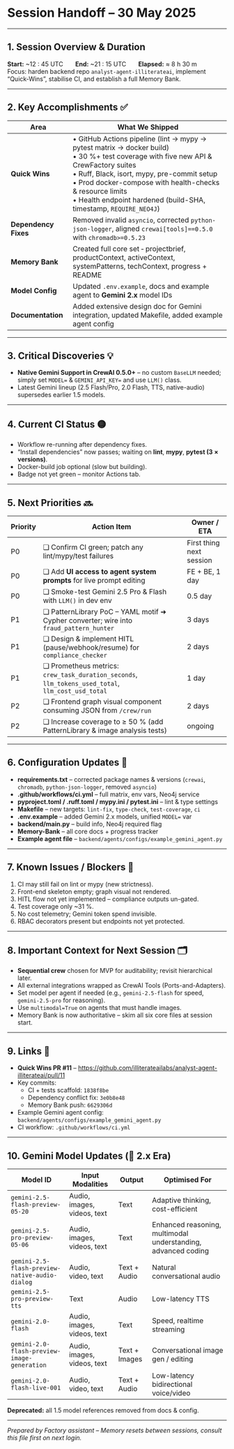 # Session Handoff – 30 May 2025

---

## 1. Session Overview & Duration  
**Start:** ~12 : 45 UTC  **End:** ~21 : 15 UTC  **Elapsed:** ≈ 8 h 30 m  
Focus: harden backend repo `analyst-agent-illiterateai`, implement “Quick-Wins”, stabilise CI, and establish a full Memory Bank.

---

## 2. Key Accomplishments ✅  

| Area | What We Shipped |
|------|-----------------|
| **Quick Wins** | • GitHub Actions pipeline (lint → mypy → pytest matrix → docker build)  <br>• 30 %+ test coverage with five new API & CrewFactory suites <br>• Ruff, Black, isort, mypy, pre-commit setup <br>• Prod docker-compose with health-checks & resource limits <br>• Health endpoint hardened (build-SHA, timestamp, `REQUIRE_NEO4J`) |
| **Dependency Fixes** | Removed invalid `asyncio`, corrected `python-json-logger`, aligned `crewai[tools]==0.5.0` with `chromadb>=0.5.23` |
| **Memory Bank** | Created full core set ‑ projectbrief, productContext, activeContext, systemPatterns, techContext, progress + README |
| **Model Config** | Updated `.env.example`, docs and example agent to **Gemini 2.x** model IDs |
| **Documentation** | Added extensive design doc for Gemini integration, updated Makefile, added example agent config |

---

## 3. Critical Discoveries 💡  
* **Native Gemini Support in CrewAI 0.5.0+** – no custom `BaseLLM` needed; simply set `MODEL=` & `GEMINI_API_KEY=` and use `LLM()` class.  
* Latest Gemini lineup (2.5 Flash/Pro, 2.0 Flash, TTS, native-audio) supersedes earlier 1.5 models.

---

## 4. Current CI Status 🟡  
* Workflow re-running after dependency fixes.  
* “Install dependencies” now passes; waiting on **lint**, **mypy**, **pytest (3 × versions)**.  
* Docker-build job optional (slow but building).  
* Badge not yet green – monitor Actions tab.

---

## 5. Next Priorities 🔜  

| Priority | Action Item | Owner / ETA |
|----------|-------------|-------------|
| P0 | ❏ Confirm CI green; patch any lint/mypy/test failures | First thing next session |
| P0 | ❏ Add **UI access to agent system prompts** for live prompt editing | FE + BE, 1 day |
| P0 | ❏ Smoke-test Gemini 2.5 Pro & Flash with `LLM()` in dev env | 0.5 day |
| P1 | ❏ PatternLibrary PoC – YAML motif ➜ Cypher converter; wire into `fraud_pattern_hunter` | 3 days |
| P1 | ❏ Design & implement HITL (pause/webhook/resume) for `compliance_checker` | 2 days |
| P1 | ❏ Prometheus metrics: `crew_task_duration_seconds`, `llm_tokens_used_total`, `llm_cost_usd_total` | 1 day |
| P2 | ❏ Frontend graph visual component consuming JSON from `/crew/run` | 2 days |
| P2 | ❏ Increase coverage to ≥ 50 % (add PatternLibrary & image analysis tests) | ongoing |

---

## 6. Configuration Updates 🔧  

* **requirements.txt** – corrected package names & versions (`crewai`, `chromadb`, `python-json-logger`, removed `asyncio`)  
* **.github/workflows/ci.yml** – full matrix, env vars, Neo4j service  
* **pyproject.toml / .ruff.toml / mypy.ini / pytest.ini** – lint & type settings  
* **Makefile** – new targets: `lint-fix`, `type-check`, `test-coverage`, `ci`  
* **.env.example** – added Gemini 2.x models, unified `MODEL=` var  
* **backend/main.py** – build info, Neo4j required flag  
* **Memory-Bank** – all core docs + progress tracker  
* **Example agent file** – `backend/agents/configs/example_gemini_agent.py`

---

## 7. Known Issues / Blockers 🚧  

1. CI may still fail on lint or mypy (new strictness).  
2. Front-end skeleton empty; graph visual not rendered.  
3. HITL flow not yet implemented – compliance outputs un-gated.  
4. Test coverage only ~31 %.  
5. No cost telemetry; Gemini token spend invisible.  
6. RBAC decorators present but endpoints not yet protected.

---

## 8. Important Context for Next Session 🗂️  

* **Sequential crew** chosen for MVP for auditability; revisit hierarchical later.  
* All external integrations wrapped as CrewAI Tools (Ports-and-Adapters).  
* Set model per agent if needed (e.g., `gemini-2.5-flash` for speed, `gemini-2.5-pro` for reasoning).  
* Use `multimodal=True` on agents that must handle images.  
* Memory Bank is now authoritative – skim all six core files at session start.

---

## 9. Links 🔗  

* **Quick Wins PR #11** – <https://github.com/illiterateailabs/analyst-agent-illiterateai/pull/11>  
* Key commits:  
  * CI + tests scaffold: `1838f8be`  
  * Dependency conflict fix: `3e0b8e48`  
  * Memory Bank push: `6629306d`  
* Example Gemini agent config: `backend/agents/configs/example_gemini_agent.py`  
* CI workflow: `.github/workflows/ci.yml`

---

## 10. Gemini Model Updates (🚀 2.x Era)

| Model ID | Input Modalities | Output | Optimised For |
|----------|-----------------|--------|---------------|
| `gemini-2.5-flash-preview-05-20` | Audio, images, videos, text | Text | Adaptive thinking, cost-efficient |
| `gemini-2.5-pro-preview-05-06` | Audio, images, videos, text | Text | Enhanced reasoning, multimodal understanding, advanced coding |
| `gemini-2.5-flash-preview-native-audio-dialog` | Audio, video, text | Text + Audio | Natural conversational audio |
| `gemini-2.5-pro-preview-tts` | Text | Audio | Low-latency TTS |
| `gemini-2.0-flash` | Audio, images, videos, text | Text | Speed, realtime streaming |
| `gemini-2.0-flash-preview-image-generation` | Audio, images, videos, text | Text + Images | Conversational image gen / editing |
| `gemini-2.0-flash-live-001` | Audio, video, text | Text + Audio | Low-latency bidirectional voice/video |

**Deprecated:** all 1.5 model references removed from docs & config.

---

*Prepared by Factory assistant – Memory resets between sessions, consult this file first on next login.*  
